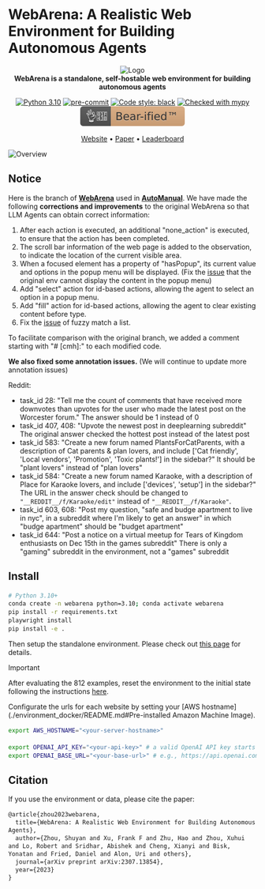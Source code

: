 # WebArena: A Realistic Web Environment for Building Autonomous Agents
<p align="center">
    <img src="media/logo.png" alt="Logo" width="80px">
    <br>
    <b>WebArena is a standalone, self-hostable web environment for building autonomous agents</b>
</p>


<p align="center">
<a href="https://www.python.org/downloads/release/python-3109/"><img src="https://img.shields.io/badge/python-3.10-blue.svg" alt="Python 3.10"></a>
<a href="https://pre-commit.com/"><img src="https://img.shields.io/badge/pre--commit-enabled-brightgreen?logo=pre-commit&logoColor=white" alt="pre-commit"></a>
<a href="https://github.com/psf/black"><img src="https://img.shields.io/badge/code%20style-black-000000.svg" alt="Code style: black"></a>
<a href="https://mypy-lang.org/"><img src="https://www.mypy-lang.org/static/mypy_badge.svg" alt="Checked with mypy"></a>
<a href="https://beartype.readthedocs.io"><img src="https://raw.githubusercontent.com/beartype/beartype-assets/main/badge/bear-ified.svg" alt="bear-ified"></a>
</p>

<p align="center">
<a href="https://webarena.dev/">Website</a> •
<a href="https://arxiv.org/abs/2307.13854">Paper</a> •
<a href="https://docs.google.com/spreadsheets/d/1M801lEpBbKSNwP-vDBkC_pF7LdyGU1f_ufZb_NWNBZQ/edit?usp=sharing">Leaderboard</a>
</p>

![Overview](media/overview.png)

## Notice

Here is the branch of **[WebArena](https://github.com/web-arena-x/webarena)** used in **[AutoManual](https://arxiv.org/abs/2405.16247)**. We have made the following **corrections and improvements** to the original WebArena so that LLM Agents can obtain correct information:

1. After each action is executed, an additional "none_action" is executed, to ensure that the action has been completed.
2. The scroll bar information of the web page is added to the observation, to indicate the location of the current visible area.
3. When a focused element has a property of "hasPopup", its current value and options in the popup menu will be displayed. (Fix the [issue](https://github.com/web-arena-x/webarena/issues/121) that the original env cannot display the content in the popup menu)
4. Add "select" action for id-based actions, allowing the agent to select an option in a popup menu.
5. Add "fill" action for id-based actions, allowing the agent to clear existing content before type.
6. Fix the [issue](https://github.com/web-arena-x/webarena/issues/139) of fuzzy match a list.

To facilitate comparison with the original branch, we added a comment starting with "# [cmh]:" to each modified code.



**We also fixed some annotation issues.** (We will continue to update more annotation issues)

Reddit:

- task_id 28: "Tell me the count of comments that have received more downvotes than upvotes for the user who made the latest post on the Worcester forum." The answer should be 1 instead of 0
- task_id 407, 408: "Upvote the newest post in deeplearning subreddit" The original answer checked the hottest post instead of the latest post
- task_id 583: "Create a new forum named PlantsForCatParents, with a description of Cat parents & plan lovers, and include ['Cat friendly', 'Local vendors', 'Promotion', 'Toxic plants!'] in the sidebar?" It should be "plant lovers" instead of "plan lovers"
- task_id 584: "Create a new forum named Karaoke, with a description of Place for Karaoke lovers, and include ['devices', 'setup'] in the sidebar?" The URL in the answer check should be changed to `"__REDDIT__/f/Karaoke/edit"` instead of `"__REDDIT__/f/Karaoke"`.
- task_id 603, 608: "Post my question, \"safe and budge apartment to live in nyc\", in a subreddit where I'm likely to get an answer" in which "budge apartment" should be "budget apartment"
- task_id 644: "Post a notice on a virtual meetup for Tears of Kingdom enthusiasts on Dec 15th in the games subreddit" There is only a "gaming" subreddit in the environment, not a "games" subreddit



## Install
```bash
# Python 3.10+
conda create -n webarena python=3.10; conda activate webarena
pip install -r requirements.txt
playwright install
pip install -e .
```

Then setup the standalone environment. Please check out [this page](environment_docker/README.md) for details.


> [!IMPORTANT]
> After evaluating the 812 examples, reset the environment to the initial state following the instructions [here](./environment_docker/README.md#environment-reset).

Configurate the urls for each website by setting your [AWS hostname](./environment_docker/README.md#Pre-installed Amazon Machine Image).

```bash
export AWS_HOSTNAME="<your-server-hostname>"

export OPENAI_API_KEY="<your-api-key>" # a valid OpenAI API key starts with sk-
export OPENAI_BASE_URL="<your-base-url>" # e.g., https://api.openai.com/v1
```



## Citation

If you use the environment or data, please cite the paper:
```
@article{zhou2023webarena,
  title={WebArena: A Realistic Web Environment for Building Autonomous Agents},
  author={Zhou, Shuyan and Xu, Frank F and Zhu, Hao and Zhou, Xuhui and Lo, Robert and Sridhar, Abishek and Cheng, Xianyi and Bisk, Yonatan and Fried, Daniel and Alon, Uri and others},
  journal={arXiv preprint arXiv:2307.13854},
  year={2023}
}
```
